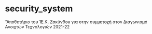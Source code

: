 # security_system
“Αποθετήριο του 1Ε.Κ. Ζακύνθου  για στην συμμετοχή στον Διαγωνισμό  Ανοιχτών Τεχνολογιών 2021-22
